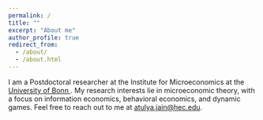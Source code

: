 ```yaml
---
permalink: /
title: ""
excerpt: "About me"
author_profile: true
redirect_from: 
  - /about/
  - /about.html
---
```



I am a Postdoctoral researcher  at the Institute for Microeconomics at the <a href="https://econtribute.de/people/atulya-jain/">  University of Bonn </a>. My research interests lie in microeconomic theory, with a focus on information economics, behavioral economics, and dynamic games.   Feel free to reach out to me at <a href="mailto:atulya.jain@hec.edu">atulya.jain@hec.edu</a>.








